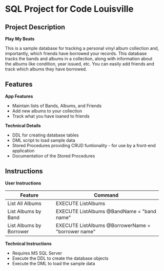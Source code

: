 # SQL Project for Code Louisville

## Project Description

**Play My Beats**

This is a sample database for tracking a personal vinyl album collection and, importantly, which friends have borrowed your records. This database tracks the bands and albums in a collection, along with information about the albums like condition, year issued, etc. You can easily add friends and track which albums they have borrowed.

## Features

**App Features**

- Maintain lists of Bands, Albums, and Friends
- Add new albums to your collection
- Track what you have loaned to friends


**Technical Details**

- DDL for creating database tables
- DML script to load sample data
- Stored Procedures providing CRUD funtionality - for use by a front-end application
- Documentation of the Stored Procedures

## Instructions
**User Instructions**

| Feature | Command |
| ----------- | ----------- |
| List All Albums | EXECUTE ListAlbums |
| List Albums by Band | EXECUTE ListAlbums @BandName = "band name" |
| List Albums by Borrower | EXECUTE ListAlbums @BorrowerName = "borrower name" |


**Technical Instructions**

- Requires MS SQL Server
- Execute the DDL to create the database objects
- Execute the DML to load the sample data

